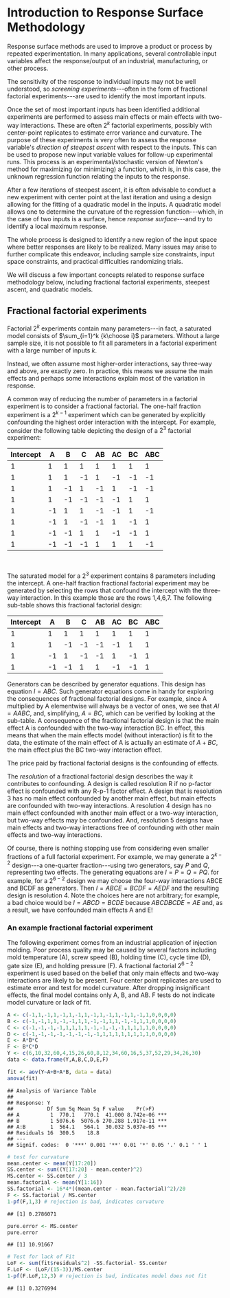 # Introduction to Response Surface Methodology

Response surface methods are used to improve a product or process by repeated experimentation.  In many applications, several controllable input variables affect the response/output of an industrial, manufacturing, or other process.  

The sensitivity of the response to individual inputs may not be well understood, so *screening experiments*---often in the form of fractional factorial experiments---are used to identify the most important inputs.

Once the set of most important inputs has been identified additional experiments are performed to assess main effects or main effects with two-way interactions.  These are often $2^k$ factorial experiments, possibly with center-point replicates to estimate error variance and curvature.  The purpose of these experiments is very often to assess the response variable's *direction of steepest ascent* with respect to the inputs.  This can be used to propose new input variable values for follow-up experimental runs.  This process is an experimental/stochastic version of Newton's method for maximizing (or minimizing) a function, which is, in this case, the unknown regression function relating the inputs to the response.  

After a few iterations of steepest ascent, it is often advisable to conduct a new experiment with center point at the last iteration and using a design allowing for the fitting of a quadratic model in the inputs.  A quadratic model allows one to determine the curvature of the regression function---which, in the case of two inputs is a surface, hence *response surface*---and try to identify a local maximum response.  

The whole process is designed to identify a new region of the input space where better responses are likely to be realized.  Many issues may arise to further complicate this endeavor, including sample size constraints, input space constraints, and practical difficulties randomizing trials.  

We will discuss a few important concepts related to response surface methodology below, including fractional factorial experiments, steepest ascent, and quadratic models.

## Fractional factorial experiments

Factorial $2^k$ experiments contain many parameters---in fact, a saturated model consists of $\sum_{i=1}^k {k\choose i}$ parameters.  Without a large sample size, it is not possible to fit all parameters in a factorial experiment with a large number of inputs $k$.  

Instead, we often assume most higher-order interactions, say three-way and above, are exactly zero.  In practice, this means we assume the main effects and perhaps some interactions explain most of the variation in response.

A common way of reducing the number of parameters in a factorial experiment is to consider a fractional factorial.  The one-half fraction experiment is a $2^{k-1}$ experiment which can be generated by explicitly confounding the highest order interaction with the intercept.  For example, consider the following table depicting the design of a $2^3$ factorial experiment:<br>

| Intercept | A  | B  | C  | AB | AC | BC | ABC |
|-----------|----|----|----|----|----|----|-----|
| 1         | 1  | 1  | 1  | 1  | 1  | 1  | 1   |
| 1         | 1  | 1  | -1 | 1  | -1 | -1 | -1  |
| 1         | 1  | -1 | 1  | -1 | 1  | -1 | -1  |
| 1         | 1  | -1 | -1 | -1 | -1 | 1  | 1   |
| 1         | -1 | 1  | 1  | -1 | -1 | 1  | -1  |
| 1         | -1 | 1  | -1 | -1 | 1  | -1 | 1   |
| 1         | -1 | -1 | 1  | 1  | -1 | -1 | 1   |
| 1         | -1 | -1 | -1 | 1  | 1  | 1  | -1  |


<br>


The saturated model for a $2^3$ experiment contains 8 parameters including the intercept. A one-half fraction fractional factorial experiment may be generated by selecting the rows that confound the intercept with the three-way interaction.  In this example those are the rows 1,4,6,7.  The following sub-table shows this fractional factorial design:

| Intercept | A  | B  | C  | AB | AC | BC | ABC |
|-----------|----|----|----|----|----|----|-----|
| 1         | 1  | 1  | 1  | 1  | 1  | 1  | 1   |
| 1         | 1  | -1 | -1 | -1 | -1 | 1  | 1   |
| 1         | -1 | 1  | -1 | -1 | 1  | -1 | 1   |
| 1         | -1 | -1 | 1  | 1  | -1 | -1 | 1   |


Generators can be described by generator equations.  This design has equation $I = ABC$.  Such generator equations come in handy for exploring the consequences of fractional factorial designs.  For example, since A multiplied by A elementwise will always be a vector of ones, we see that $AI = AABC$, and, simplifying, $A = BC$, which can be verified by looking at the sub-table.  A consequence of the fractional factorial design is that the main effect A is confounded with the two-way interaction BC.  In effect, this means that when the main effects model (without interaction) is fit to the data, the estimate of the main effect of A is actually an estimate of $A+BC$, the main effect plus the BC two-way interaction effect.

The price paid by fractional factorial designs is the confounding of effects.

The *resolution* of a fractional factorial design describes the way it contributes to confounding.  A design is called resolution R if no p-factor effect is confounded with any R-p-1 factor effect.  A design that is resolution 3 has no main effect confounded by another main effect, but main effects are confounded with two-way interactions.  A resolution 4 design has no main effect confounded with another main effect or a two-way interaction, but two-way effects may be confounded.  And, resolution 5 designs have main effects and two-way interactions free of confounding with other main effects and two-way interactions.

Of course, there is nothing stopping use from considering even smaller fractions of a full factorial experiment.  For example, we may generate a $2^{k-2}$ design---a one-quarter fraction---using two generators, say $P$ and $Q$, representing two effects.  The generating equations are $I=P=Q=PQ$.  for example, for a $2^{6-2}$ design we may choose the four-way interactions ABCE and BCDF as generators.  Then $I=ABCE=BCDF = AEDF$ and the resulting design is resolution 4.  Note the choices here are not arbitrary; for example, a bad choice would be $I = ABCD=BCDE$ because $ABCDBCDE = AE$ and, as a result, we have confounded main effects A and E!  

### An example fractional factorial experiment

The following experiment comes from an industrial application of injection molding.  Poor process quality may be caused by several factors including mold temperature (A), screw speed (B), holding time (C), cycle time (D), gate size (E), and holding pressure (F).  A fractional factorial $2^{6-2}$ experiment is used based on the belief that only main effects and two-way interactions are likely to be present.  Four center point replicates are used to estimate error and test for model curvature.  After dropping insignificant effects, the final model contains only A, B, and AB.  F tests do not indicate model curvature or lack of fit.



```r
A <- c(-1,1,-1,1,-1,1,-1,1,-1,1,-1,1,-1,1,-1,1,0,0,0,0)
B <- c(-1,-1,1,1,-1,-1,1,1,-1,-1,1,1,-1,-1,1,1,0,0,0,0)
C <- c(-1,-1,-1,-1,1,1,1,1,-1,-1,-1,-1,1,1,1,1,0,0,0,0)
D <- c(-1,-1,-1,-1,-1,-1,-1,-1,1,1,1,1,1,1,1,1,0,0,0,0)
E <- A*B*C
F <- B*C*D
Y <- c(6,10,32,60,4,15,26,60,8,12,34,60,16,5,37,52,29,34,26,30)
data <- data.frame(Y,A,B,C,D,E,F)

fit <- aov(Y~A+B+A*B, data = data)
anova(fit)
```

```
## Analysis of Variance Table
## 
## Response: Y
##           Df Sum Sq Mean Sq F value    Pr(>F)    
## A          1  770.1   770.1  41.000 8.742e-06 ***
## B          1 5076.6  5076.6 270.288 1.917e-11 ***
## A:B        1  564.1   564.1  30.032 5.037e-05 ***
## Residuals 16  300.5    18.8                      
## ---
## Signif. codes:  0 '***' 0.001 '**' 0.01 '*' 0.05 '.' 0.1 ' ' 1
```

```r
# test for curvature
mean.center <- mean(Y[17:20])
SS.center <- sum((Y[17:20] - mean.center)^2)
MS.center <- SS.center / 3
mean.factorial <- mean(Y[1:16])
SS.factorial <- 16*4*((mean.center - mean.factorial)^2)/20
F <- SS.factorial / MS.center
1-pf(F,1,3) # rejection is bad, indicates curvature
```

```
## [1] 0.2786071
```

```r
pure.error <- MS.center
pure.error
```

```
## [1] 10.91667
```

```r
# Test for lack of Fit
LoF <- sum(fit$residuals^2) -SS.factorial- SS.center
F.LoF <- (LoF/(15-3))/MS.center
1-pf(F.LoF,12,3) # rejection is bad, indicates model does not fit
```

```
## [1] 0.3276994
```











